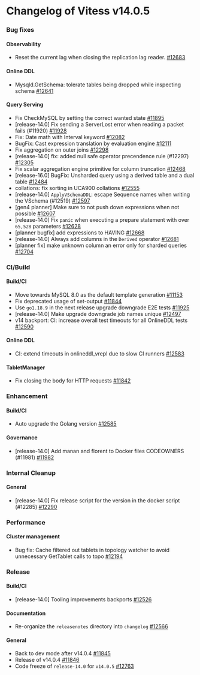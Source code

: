 # Changelog of Vitess v14.0.5

### Bug fixes 
#### Observability
 * Reset the current lag when closing the replication lag reader. [#12683](https://github.com/vitessio/vitess/pull/12683) 
#### Online DDL
 * Mysqld.GetSchema: tolerate tables being dropped while inspecting schema [#12641](https://github.com/vitessio/vitess/pull/12641) 
#### Query Serving
 * Fix CheckMySQL by setting the correct wanted state [#11895](https://github.com/vitessio/vitess/pull/11895)
 * [release-14.0] Fix sending a ServerLost error when reading a packet fails (#11920) [#11928](https://github.com/vitessio/vitess/pull/11928)
 * Fix: Date math with Interval keyword [#12082](https://github.com/vitessio/vitess/pull/12082)
 * BugFix: Cast expression translation by evaluation engine [#12111](https://github.com/vitessio/vitess/pull/12111)
 * Fix aggregation on outer joins [#12298](https://github.com/vitessio/vitess/pull/12298)
 * [release-14.0] fix: added null safe operator precendence rule (#12297) [#12305](https://github.com/vitessio/vitess/pull/12305)
 * Fix scalar aggregation engine primitive for column truncation [#12468](https://github.com/vitessio/vitess/pull/12468)
 * [release-16.0] BugFix: Unsharded query using a derived table and a dual table [#12484](https://github.com/vitessio/vitess/pull/12484)
 * collations: fix sorting in UCA900 collations [#12555](https://github.com/vitessio/vitess/pull/12555)
 * [release-14.0] `ApplyVSchemaDDL`: escape Sequence names when writing the VSchema (#12519) [#12597](https://github.com/vitessio/vitess/pull/12597)
 * [gen4 planner] Make sure to not push down expressions when not possible [#12607](https://github.com/vitessio/vitess/pull/12607)
 * [release-14.0] Fix `panic` when executing a prepare statement with over `65,528` parameters [#12628](https://github.com/vitessio/vitess/pull/12628)
 * [planner bugfix] add expressions to HAVING [#12668](https://github.com/vitessio/vitess/pull/12668)
 * [release-14.0] Always add columns in the `Derived` operator [#12681](https://github.com/vitessio/vitess/pull/12681)
 * [planner fix] make unknown column an error only for sharded queries [#12704](https://github.com/vitessio/vitess/pull/12704)
### CI/Build 
#### Build/CI
 * Move towards MySQL 8.0 as the default template generation [#11153](https://github.com/vitessio/vitess/pull/11153)
 * Fix deprecated usage of set-output [#11844](https://github.com/vitessio/vitess/pull/11844)
 * Use `go1.18.9` in the next release upgrade downgrade E2E tests [#11925](https://github.com/vitessio/vitess/pull/11925)
 * [release-14.0] Make upgrade downgrade job names unique [#12497](https://github.com/vitessio/vitess/pull/12497)
 * v14 backport: CI: increase overall test timeouts for all OnlineDDL tests [#12590](https://github.com/vitessio/vitess/pull/12590) 
#### Online DDL
 * CI: extend timeouts in onlineddl_vrepl due to slow CI runners [#12583](https://github.com/vitessio/vitess/pull/12583) 
#### TabletManager
 * Fix closing the body for HTTP requests [#11842](https://github.com/vitessio/vitess/pull/11842)
### Enhancement 
#### Build/CI
 * Auto upgrade the Golang version [#12585](https://github.com/vitessio/vitess/pull/12585) 
#### Governance
 * [release-14.0] Add manan and florent to Docker files CODEOWNERS (#11981) [#11982](https://github.com/vitessio/vitess/pull/11982)
### Internal Cleanup 
#### General
 * [release-14.0] Fix release script for the version in the docker script (#12285) [#12290](https://github.com/vitessio/vitess/pull/12290)
### Performance 
#### Cluster management
 * Bug fix: Cache filtered out tablets in topology watcher to avoid unnecessary GetTablet calls to topo [#12194](https://github.com/vitessio/vitess/pull/12194)
### Release 
#### Build/CI
 * [release-14.0] Tooling improvements backports [#12526](https://github.com/vitessio/vitess/pull/12526) 
#### Documentation
 * Re-organize the `releasenotes` directory into `changelog` [#12566](https://github.com/vitessio/vitess/pull/12566) 
#### General
 * Back to dev mode after v14.0.4 [#11845](https://github.com/vitessio/vitess/pull/11845)
 * Release of v14.0.4 [#11846](https://github.com/vitessio/vitess/pull/11846)
 * Code freeze of `release-14.0` for `v14.0.5` [#12763](https://github.com/vitessio/vitess/pull/12763)

